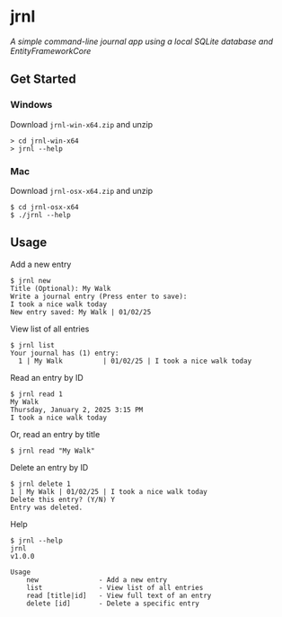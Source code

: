 
# jrnl

_A simple command-line journal app using a local SQLite database and EntityFrameworkCore_

## Get Started

### Windows

Download `jrnl-win-x64.zip` and unzip

```shell
> cd jrnl-win-x64
> jrnl --help
```

### Mac

Download `jrnl-osx-x64.zip` and unzip

```shell
$ cd jrnl-osx-x64
$ ./jrnl --help
```

## Usage

Add a new entry

```shell
$ jrnl new
Title (Optional): My Walk
Write a journal entry (Press enter to save):
I took a nice walk today
New entry saved: My Walk | 01/02/25
```

View list of all entries

```shell
$ jrnl list
Your journal has (1) entry: 
  1 | My Walk          | 01/02/25 | I took a nice walk today
```

Read an entry by ID

```shell
$ jrnl read 1
My Walk
Thursday, January 2, 2025 3:15 PM 
I took a nice walk today
```

Or, read an entry by title

```shell
$ jrnl read "My Walk"
```

Delete an entry by ID

```shell
$ jrnl delete 1
1 | My Walk | 01/02/25 | I took a nice walk today
Delete this entry? (Y/N) Y
Entry was deleted.
```

Help

```shell
$ jrnl --help
jrnl
v1.0.0

Usage
    new               - Add a new entry
    list              - View list of all entries
    read [title|id]   - View full text of an entry 
    delete [id]       - Delete a specific entry
```
